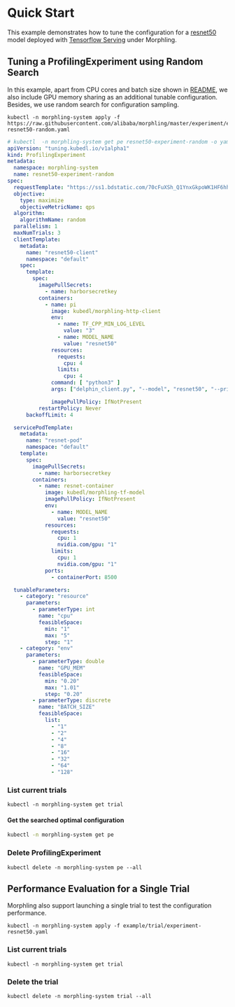 # Quick Start


This example demonstrates how to tune the configuration for a [resnet50](https://www.tensorflow.org/api_docs/python/tf/keras/applications/ResNet50) model deployed with [Tensorflow Serving](https://www.tensorflow.org/tfx/guide/serving) under Morphling.

## Tuning a ProfilingExperiment using Random Search
In this example, apart from CPU cores and batch size shown in [README](../README.md), we also include
GPU memory sharing as an additional tunable configuration.
Besides, we use random search for configuration sampling.

```commandline
kubectl -n morphling-system apply -f https://raw.githubusercontent.com/alibaba/morphling/master/experiment/experiment-resnet50-random.yaml
```

```yaml
# kubectl  -n morphling-system get pe resnet50-experiment-random -o yaml
apiVersion: "tuning.kubedl.io/v1alpha1"
kind: ProfilingExperiment
metadata:
  namespace: morphling-system
  name: resnet50-experiment-random
spec:
  requestTemplate: "https://ss1.bdstatic.com/70cFuXSh_Q1YnxGkpoWK1HF6hhy/it/u=2153705155,1396952620&fm=11&gp=0.jpg"
  objective:
    type: maximize
    objectiveMetricName: qps
  algorithm:
    algorithmName: random
  parallelism: 1
  maxNumTrials: 3
  clientTemplate:
    metadata:
      name: "resnet50-client"
      namespace: "default"
    spec:
      template:
        spec:
          imagePullSecrets:
            - name: harborsecretkey
          containers:
            - name: pi
              image: kubedl/morphling-http-client
              env:
                - name: TF_CPP_MIN_LOG_LEVEL
                  value: "3"
                - name: MODEL_NAME
                  value: "resnet50"
              resources:
                requests:
                  cpu: 4
                limits:
                  cpu: 4
              command: [ "python3" ]
              args: ["delphin_client.py", "--model", "resnet50", "--printLog", "True"]

              imagePullPolicy: IfNotPresent
          restartPolicy: Never
      backoffLimit: 4

  servicePodTemplate:
    metadata:
      name: "resnet-pod"
      namespace: "default"
    template:
      spec:
        imagePullSecrets:
          - name: harborsecretkey
        containers:
          - name: resnet-container
            image: kubedl/morphling-tf-model
            imagePullPolicy: IfNotPresent
            env:
              - name: MODEL_NAME
                value: "resnet50"
            resources:
              requests:
                cpu: 1
                nvidia.com/gpu: "1"
              limits:
                cpu: 1
                nvidia.com/gpu: "1"
            ports:
              - containerPort: 8500

  tunableParameters:
    - category: "resource"
      parameters:
        - parameterType: int
          name: "cpu"
          feasibleSpace:
            min: "1"
            max: "5"
            step: "1"
    - category: "env"
      parameters:
        - parameterType: double
          name: "GPU_MEM"
          feasibleSpace:
            min: "0.20"
            max: "1.01"
            step: "0.20"
        - parameterType: discrete
          name: "BATCH_SIZE"
          feasibleSpace:
            list:
              - "1"
              - "2"
              - "4"
              - "8"
              - "16"
              - "32"
              - "64"
              - "128"
```
### List current trials

```commandline
kubectl -n morphling-system get trial
```

#### Get the searched optimal configuration
```bash
kubectl -n morphling-system get pe
```

### Delete ProfilingExperiment

```commandline
kubectl delete -n morphling-system pe --all
```

## Performance Evaluation for a Single Trial 
Morphling also support launching a single trial to test the configuration performance.

```commandline
kubectl -n morphling-system apply -f example/trial/experiment-resnet50.yaml
```

### List current trials

```commandline
kubectl -n morphling-system get trial
```

### Delete the trial

```commandline
kubectl delete -n morphling-system trial --all